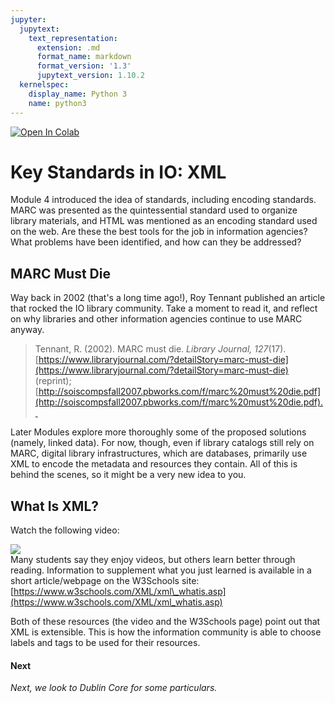 ```yaml
---
jupyter:
  jupytext:
    text_representation:
      extension: .md
      format_name: markdown
      format_version: '1.3'
      jupytext_version: 1.10.2
  kernelspec:
    display_name: Python 3
    name: python3
---
```


<!-- #region id="view-in-github" colab_type="text" -->
<a href="https://colab.research.google.com/github/e3la/Organizing-Information-in-Information-Agencies/blob/master/mod7_n.ipynb" target="_parent"><img src="https://colab.research.google.com/assets/colab-badge.svg" alt="Open In Colab"/></a>
<!-- #endregion -->

<!-- #region id="lkVu0uxnv5HX" -->
Key Standards in IO: XML
========================

Module 4 introduced the idea of standards, including encoding standards. MARC was presented as the quintessential standard used to organize library materials, and HTML was mentioned as an encoding standard used on the web. Are these the best tools for the job in information agencies? What problems have been identified, and how can they be addressed?

**MARC Must Die**
-----------------

Way back in 2002 (that's a long time ago!), Roy Tennant published an article that rocked the IO library community. Take a moment to read it, and reflect on why libraries and other information agencies continue to use MARC anyway. 

> Tennant, R. (2002). MARC must die. _Library Journal, 127_(17). [https://www.libraryjournal.com/?detailStory=marc-must-die](https://www.libraryjournal.com/?detailStory=marc-must-die) (reprint); [http://soiscompsfall2007.pbworks.com/f/marc%20must%20die.pdf](http://soiscompsfall2007.pbworks.com/f/marc%20must%20die.pdf). 

Later Modules explore more thoroughly some of the proposed solutions (namely, linked data). For now, though, even if library catalogs still rely on MARC, digital library infrastructures, which are databases, primarily use XML to encode the metadata and resources they contain. All of this is behind the scenes, so it might be a very new idea to you.

**What Is XML?**
----------------

Watch the following video: 

![](https://missouri.instructure.com/courses/49361/files/8633278/download)  
Many students say they enjoy videos, but others learn better through reading. Information to supplement what you just learned is available in a short article/webpage on the W3Schools site: [https://www.w3schools.com/XML/xml\_whatis.asp](https://www.w3schools.com/XML/xml_whatis.asp)

Both of these resources (the video and the W3Schools page) point out that XML is extensible. This is how the information community is able to choose labels and tags to be used for their resources. 

#### **Next**

_Next, we look to Dublin Core for some particulars._
<!-- #endregion -->
